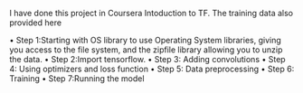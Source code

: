 I have done this project in Coursera Intoduction to TF. The training data also provided here

• Step 1:Starting with OS library to use Operating System libraries, giving you access to the file system, and the zipfile library allowing you to unzip the data.
• Step 2:Import tensorflow.
• Step 3: Adding convolutions
• Step 4: Using optimizers and loss function
• Step 5: Data preprocessing
• Step 6: Training
• Step 7:Running the model
